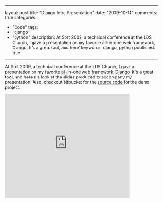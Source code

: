 
---
layout: post
title: "Django Intro Presentation"
date: "2009-10-14"
comments: true
categories:
  - "Code"
tags:
  - "django"
  - "python"
description: At Sort 2009, a technical conference at the LDS Church, I gave a presentation on my favorite all-in-one web framework, Django.  It's a great tool, and here'
keywords: django, python
published: true
---

At Sort 2009, a technical conference at the LDS Church, I gave a presentation on my favorite all-in-one web framework, Django.  It's a great tool, and here's a look at the slides produced to accompany my presentation.  Also, checkout bitbucket for the <a href="http://www.bitbucket.org/jtsnake/hymnorganizer">source code</a> for the demo project.

<!--more-->

<iframe src="http://docs.google.com/present/embed?id=dcsq834g_62fspdmdgk" frameborder="0" width="410" height="342"></iframe>

  
